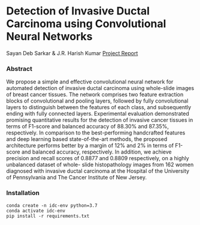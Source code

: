 # Detection of Invasive Ductal Carcinoma using Convolutional Neural Networks

Sayan Deb Sarkar & J.R. Harish Kumar [Project Report](https://drive.google.com/file/d/1MR7A2ovi3dLsIqIiatKzMJyxKny1kw7u/view?usp=sharing)

### Abstract

We propose a simple and effective convolutional neural network for automated detection of invasive ductal carcinoma using whole-slide images of breast cancer tissues. The network comprises two feature extraction blocks of convolutional and pooling layers, followed by fully convolutional layers to distinguish between the features of each class, and subsequently ending with fully connected layers. Experimental evaluation demonstrated promising quantitative results for the detection
of invasive cancer tissues in terms of F1-score and balanced accuracy of 88.30% and 87.35%, respectively. In comparison to the best-performing handcrafted features and deep learning based state-of-the-art methods, the proposed architecture performs better by a margin of 12% and 2% in terms of F1-score and balanced accuracy, respectively. In addition, we achieve precision and recall scores of 0.8877 and 0.8809 respectively, on a highly unbalanced dataset of whole- slide histopathology
images from 162 women diagnosed with invasive ductal carcinoma at the Hospital of the University of Pennsylvania and The Cancer Institute of New Jersey.

### Installation 
```
conda create -n idc-env python=3.7
conda activate idc-env
pip install -r requirements.txt
```

